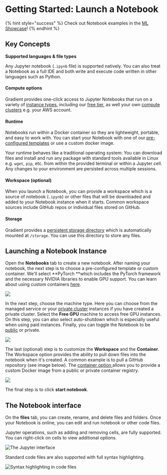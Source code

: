 # Getting Started: Launch a Notebook

{% hint style="success" %}
Check out Notebook examples in the [ML Showcase](https://ml-showcase.paperspace.com)!
{% endhint %}

## **Key Concepts**

**Supported languages & file types**

Any Jupyter notebook (`.ipynb` file) is supported natively.   You can also treat a Notebook as a full IDE and both write and execute code written in other languages such as Python.  &#x20;

#### Compute options

Gradient provides one-click access to Jupyter Notebooks that run on a variety of [instance types](../../more/instance-types/), including our [free tier](../../more/instance-types/free-instances.md), as well your own [compute clusters](../../gradient-private-cloud/about/setup/self-hosted-clusters/) e.g. your AWS account.&#x20;

#### Runtime&#x20;

Notebooks run within a Docker container so they are lightweight, portable, and easy to work with. You can start your Notebook with one of our [pre-configured templates](../../explore-train-deploy/notebooks/create-a-notebook/notebook-containers/) or use a custom docker image.&#x20;

Your runtime behaves like a traditional operating system: You can download files and install and run any package with standard tools available in Linux e.g. `wget`, `pip`, etc. from within the provided terminal or within a Jupyter cell.  Any changes to your environment are persisted across multiple sessions. &#x20;

#### Workspace (optional)

When you launch a Notebook, you can provide a workspace which is a source of notebook (`.ipynb`) or other files that will be downloaded and added to your Notebook instance when it starts.  Common workspace sources include GitHub repos or individual files stored on GitHub.

#### Storage

Gradient provides a [persistent storage directory](../../explore-train-deploy/notebooks/create-a-notebook/notebooks-storage.md) which is automatically mounted at `/storage`.  You can use this directory to store any files.&#x20;

## Launching a Notebook Instance

Open the **Notebooks** tab to create a new notebook. After naming your notebook, the next step is to choose a pre-configured template or custom container. We'll select **PyTorch **which includes the PyTorch framework and the necessary NVIDIA libraries to enable GPU support. You can learn about using custom containers [here](../../explore-train-deploy/notebooks/create-a-notebook/notebook-containers/#custom-containers).

![](../../.gitbook/assets/screen-shot-2021-04-26-at-12.29.48-pm.png)

In the next step, choose the machine type. Here you can choose from the managed service or your [private cluster](../../gradient-private-cloud/about/) instances if you have created a private cluster. Select the **Free GPU** machine to access free GPU instances. On this step, you can also select auto-shutdown which is especially useful when using paid instances.  Finally, you can toggle the Notebook to be [public](../../explore-train-deploy/notebooks/create-a-notebook/public-notebooks.md) or private.  &#x20;

![](../../.gitbook/assets/screen-shot-2021-04-27-at-1.12.12-pm.png)

The last (optional) step is to customize the **Workspace** and the **Container**.  The Workspace option provides the ability to pull down files into the notebook when it's created.  A common example is to pull a GitHub repository (see image below).  The [container option ](../../explore-train-deploy/notebooks/create-a-notebook/notebook-containers/#custom-containers)allows you to provide a custom Docker image from a public or private container registry. &#x20;

![](../../.gitbook/assets/screen-shot-2021-04-27-at-1.18.59-pm.png)

The final step is to click **start notebook**.

## The Notebook interface

On the **files** tab, you can create, rename, and delete files and folders.  Once your Notebook is online, you can edit and run notebook or other code files.&#x20;

Jupyter operations, such as adding and removing cells, are fully supported.  You can right-click on cells to view additional options.

![The Jupyter interface](../../.gitbook/assets/screen-shot-2021-04-29-at-1.04.16-pm.png)

Standard code files are also supported with full syntax highlighting.

![Syntax highlighting in code files](../../.gitbook/assets/screen-shot-2021-04-29-at-1.12.54-pm.png)


